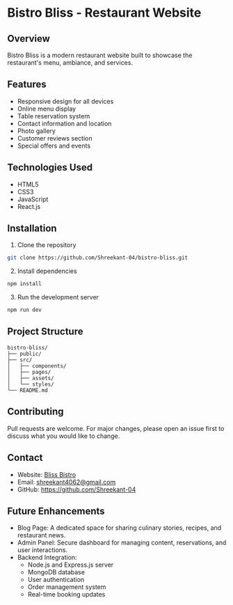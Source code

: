 # Bistro Bliss - Restaurant Website

## Overview
Bistro Bliss is a modern restaurant website built to showcase the restaurant's menu, ambiance, and services.

## Features
- Responsive design for all devices
- Online menu display
- Table reservation system
- Contact information and location
- Photo gallery
- Customer reviews section
- Special offers and events

## Technologies Used
- HTML5
- CSS3
- JavaScript
- React.js

## Installation
1. Clone the repository
```bash
git clone https://github.com/Shreekant-04/bistro-bliss.git
```
2. Install dependencies
```bash
npm install
```
3. Run the development server
```bash
npm run dev
```

## Project Structure
```
bistro-bliss/
├── public/
├── src/
│   ├── components/
│   ├── pages/
│   ├── assets/
│   └── styles/
└── README.md
```

## Contributing
Pull requests are welcome. For major changes, please open an issue first to discuss what you would like to change.


## Contact
- Website: [Bliss Bistro](https://bistro-bliss-04.vercel.app/)
- Email: shreekant4062@gmail.com
- GitHub: https://github.com/Shreekant-04

## Future Enhancements
- Blog Page: A dedicated space for sharing culinary stories, recipes, and restaurant news.
- Admin Panel: Secure dashboard for managing content, reservations, and user interactions.
- Backend Integration:
    - Node.js and Express.js server
    - MongoDB database
    - User authentication
    - Order management system
    - Real-time booking updates
